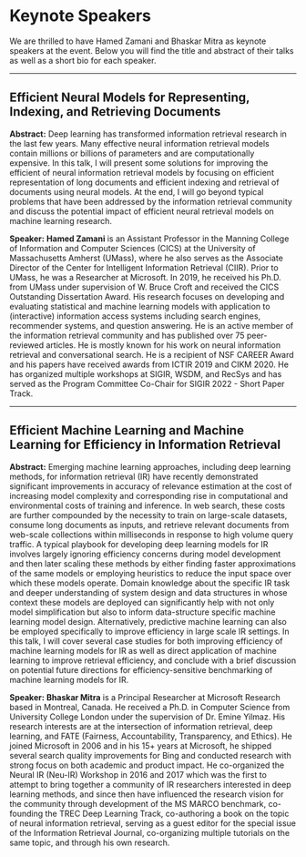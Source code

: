 # Keynote Speakers

We are thrilled to have Hamed Zamani and Bhaskar Mitra as
keynote speakers at the event. Below you will find the title
and abstract of their talks as well as a short bio for each speaker.

-------

## Efficient Neural Models for Representing, Indexing, and Retrieving Documents

**Abstract:** Deep learning has transformed information retrieval research in the last few years. Many effective neural information retrieval models contain millions or billions of parameters and are computationally expensive. In this talk, I will present some solutions for improving the efficient of neural information retrieval models by focusing on efficient representation of long documents and efficient indexing and retrieval of documents using neural models. At the end, I will go beyond typical problems that have been addressed by the information retrieval community and discuss the potential impact of efficient neural retrieval models on machine learning research.

**Speaker:** **Hamed Zamani** is an Assistant Professor in the Manning College of Information and Computer Sciences (CICS) at the University of Massachusetts Amherst (UMass), where he also serves as the Associate Director of the Center for Intelligent Information Retrieval (CIIR). Prior to UMass, he was a Researcher at Microsoft. In 2019, he received his Ph.D. from UMass under supervision of W. Bruce Croft and received the CICS Outstanding Dissertation Award. His research focuses on developing and evaluating statistical and machine learning models with application to (interactive) information access systems including search engines, recommender systems, and question answering. He is an active member of the information retrieval community and has published over 75 peer-reviewed articles. He is mostly known for his work on neural information retrieval and conversational search. He is a recipient of NSF CAREER Award and his papers have received awards from ICTIR 2019 and CIKM 2020. He has organized multiple workshops at SIGIR, WSDM, and RecSys and has served as the Program Committee Co-Chair for SIGIR 2022 - Short Paper Track.


-------

## Efficient Machine Learning and Machine Learning for Efficiency in Information Retrieval

**Abstract:** Emerging machine learning approaches, including deep learning methods, for information retrieval (IR) have recently demonstrated significant improvements in accuracy of relevance estimation at the cost of increasing model complexity and corresponding rise in computational and environmental costs of training and inference. In web search, these costs are further compounded by the necessity to train on large-scale datasets, consume long documents as inputs, and retrieve relevant documents from web-scale collections within milliseconds in response to high volume query traffic. A typical playbook for developing deep learning models for IR involves largely ignoring efficiency concerns during model development and then later scaling these methods by either finding faster approximations of the same models or employing heuristics to reduce the input space over which these models operate. Domain knowledge about the specific IR task and deeper understanding of system design and data structures in whose context these models are deployed can significantly help with not only model simplification but also to inform data-structure specific machine learning model design. Alternatively, predictive machine learning can also be employed specifically to improve efficiency in large scale IR settings. In this talk, I will cover several case studies for both improving efficiency of machine learning models for IR as well as direct application of machine learning to improve retrieval efficiency, and conclude with a brief discussion on potential future directions for efficiency-sensitive benchmarking of machine learning models for IR.

**Speaker:** **Bhaskar Mitra** is a Principal Researcher at Microsoft Research based in Montreal, Canada. He received a Ph.D. in Computer Science from University College London under the supervision of Dr. Emine Yilmaz. His research interests are at the intersection of information retrieval, deep learning, and FATE (Fairness, Accountability, Transparency, and Ethics). He joined Microsoft in 2006 and in his 15+ years at Microsoft, he shipped several search quality improvements for Bing and conducted research with strong focus on both academic and product impact. He co-organized the Neural IR (Neu-IR) Workshop in 2016 and 2017 which was the first to attempt to bring together a community of IR researchers interested in deep learning methods, and since then have influenced the research vision for the community through development of the MS MARCO benchmark, co-founding the TREC Deep Learning Track, co-authoring a book on the topic of neural information retrieval, serving as a guest editor for the special issue of the Information Retrieval Journal, co-organizing multiple tutorials on the same topic, and through his own research. 
